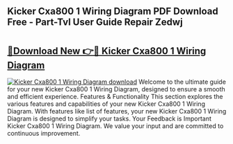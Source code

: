 ## Kicker Cxa800 1 Wiring Diagram PDF Download Free - Part-Tvl User Guide Repair Zedwj

# <h2><a href="http://dfmh2h5.blite.top/?on=Kicker+Cxa800+1+Wiring+Diagram">🔗Download New 👉🔴 Kicker Cxa800 1 Wiring Diagram</a></h2>

[![Kicker Cxa800 1 Wiring Diagram download](https://i.imgur.com/lujVjoI.png)](http://dfmh2h5.blite.top/?on=Kicker+Cxa800+1+Wiring+Diagram)
Welcome to the ultimate guide for your new Kicker Cxa800 1 Wiring Diagram, designed to ensure a smooth and efficient experience. Features & Functionality This section explores the various features and capabilities of your new Kicker Cxa800 1 Wiring Diagram. With features like list of features, your new Kicker Cxa800 1 Wiring Diagram is designed to simplify your tasks. Your Feedback is Important Kicker Cxa800 1 Wiring Diagram. We value your input and are committed to continuous improvement.
